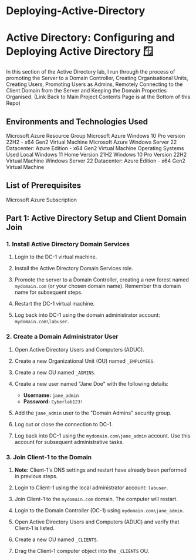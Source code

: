 # Deploying-Active-Directory



<h1>Active Directory: Configuring and Deploying Active Directory 🪟</h1>
In this section of the Active Directory lab, I run through the process of promoting the Server to a Domain Controller, Creating Organisational Units, Creating Users, Promoting Users as Admins, Remotely Connecting to the Client Domain from the Server and Keeping the Domain Properties Organised.
(Link Back to Main Project Contents Page is at the Bottom of this Repo)

<h2>Environments and Technologies Used</h2>
Microsoft Azure Resource Group
Microsoft Azure Windows 10 Pro version 22H2 - x64 Gen2 Virtual Machine
Microsoft Azure Windows Server 22 Datacenter: Azure Edition - x64 Gen2 Virtual Machine
Operating Systems Used
Local Windows 11 Home Version 21H2
Windows 10 Pro Version 22H2 Virtual Machine
Windows Server 22 Datacenter: Azure Edition - x64 Gen2 Virtual Machine

<h2>List of Prerequisites</h2>
Microsoft Azure Subscription
<br>
<h2>Part 1: Active Directory Setup and Client Domain Join</h2>

<h3>1. Install Active Directory Domain Services</h3>

<ol>
  <li>
    <p>Login to the DC-1 virtual machine.</p>
  </li>
  <li>
    <p>Install the Active Directory Domain Services role.</p>
  </li>
  <li>
    <p>Promote the server to a Domain Controller, creating a new forest named <code>mydomain.com</code> (or your chosen domain name). Remember this domain name for subsequent steps.</p>
  </li>
  <li>
    <p>Restart the DC-1 virtual machine.</p>
  </li>
  <li>
    <p>Log back into DC-1 using the domain administrator account: <code>mydomain.com\labuser</code>.</p>
  </li>
</ol>

<h3>2. Create a Domain Administrator User</h3>

<ol>
  <li>
    <p>Open Active Directory Users and Computers (ADUC).</p>
  </li>
  <li>
    <p>Create a new Organizational Unit (OU) named <code>_EMPLOYEES</code>.</p>
  </li>
  <li>
    <p>Create a new OU named <code>_ADMINS</code>.</p>
  </li>
  <li>
    <p>Create a new user named "Jane Doe" with the following details:</p>
    <ul>
      <li><strong>Username:</strong> <code>jane_admin</code></li>
      <li><strong>Password:</strong> <code>Cyberlab123!</code></li>
    </ul>
  </li>
  <li>
    <p>Add the <code>jane_admin</code> user to the "Domain Admins" security group.</p>
  </li>
  <li>
    <p>Log out or close the connection to DC-1.</p>
  </li>
  <li>
    <p>Log back into DC-1 using the <code>mydomain.com\jane_admin</code> account. Use this account for subsequent administrative tasks.</p>
  </li>
</ol>

<h3>3. Join Client-1 to the Domain</h3>

<ol>
  <li>
    <p><strong>Note:</strong> Client-1's DNS settings and restart have already been performed in previous steps.</p>
  </li>
  <li>
    <p>Login to Client-1 using the local administrator account: <code>labuser</code>.</p>
  </li>
  <li>
    <p>Join Client-1 to the <code>mydomain.com</code> domain. The computer will restart.</p>
  </li>
  <li>
    <p>Login to the Domain Controller (DC-1) using <code>mydomain.com\jane_admin</code>.</p>
  </li>
  <li>
    <p>Open Active Directory Users and Computers (ADUC) and verify that Client-1 is listed.</p>
  </li>
  <li>
    <p>Create a new OU named <code>_CLIENTS</code>.</p>
  </li>
  <li>
    <p>Drag the Client-1 computer object into the <code>_CLIENTS</code> OU.</p>
  </li>
</ol>
